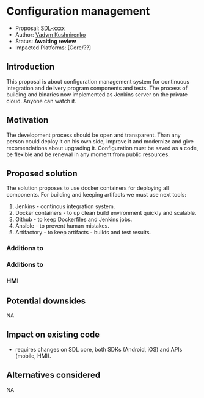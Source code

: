 # Configuration management

* Proposal: [SDL-xxxx](xxxx-Configuration-Management.md)
* Author: [Vadym Kushnirenko](https://github.com/vkushnirenko-luxoft)
* Status: **Awaiting review**
* Impacted Platforms: [Core/??]

## Introduction

This proposal is about configuration management system for continuous integration and delivery program components and tests. The process of building and binaries now implemented as Jenkins server on the private cloud. Anyone can watch it. 

## Motivation

The development process should be open and transparent. Than any person could deploy it on his own side, improve it and modernize and give recomendations about upgrading it.
Configuration must be saved as a code, be flexible and be renewal in any moment from public resources.

## Proposed solution

The solution proposes to use  docker containers for deploying all components. For building and keeping artifacts we must use next tools:
1) Jenkins - continous integration system.
2) Docker containers - to up clean build environment quickly and scalable.
3) Github - to keep Dockerfiles and Jenkins jobs.
4) Ansible - to prevent human mistakes.
5) Artifactory - to keep artifacts - builds and test results.

### Additions to

### Additions to 



### HMI


## Potential downsides

NA

## Impact on existing code

- requires changes on SDL core, both SDKs (Android, iOS) and APIs (mobile, HMI).


## Alternatives considered

NA

